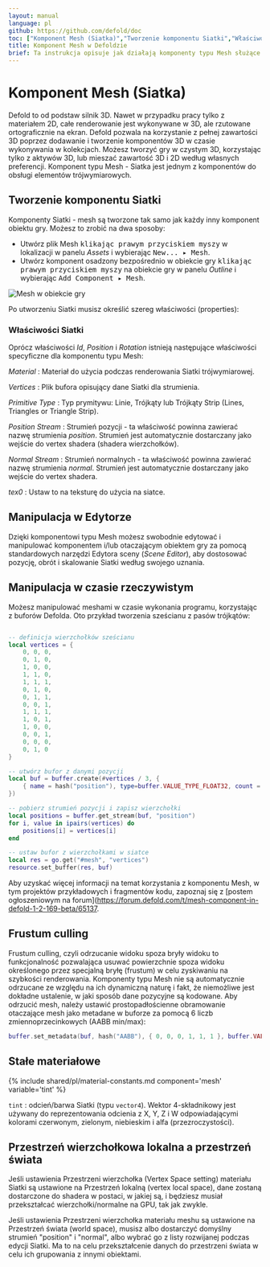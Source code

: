 ```yaml
---
layout: manual
language: pl
github: https://github.com/defold/doc
toc: ["Komponent Mesh (Siatka)","Tworzenie komponentu Siatki","Właściwości Siatki","Manipulacja w Edytorze","Manipulacja w czasie rzeczywistym","Frustum culling","Stałe materiałowe","Przestrzeń wierzchołkowa lokalna a przestrzeń świata"]
title: Komponent Mesh w Defoldzie
brief: Ta instrukcja opisuje jak działają komponenty typu Mesh służące do wyśweitlania obiektów 3D.
---
```


# Komponent Mesh (Siatka)

Defold to od podstaw silnik 3D. Nawet w przypadku pracy tylko z materiałem 2D, całe renderowanie jest wykonywane w 3D, ale rzutowane ortograficznie na ekran. Defold pozwala na korzystanie z pełnej zawartości 3D poprzez dodawanie i tworzenie komponentów 3D w czasie wykonywania w kolekcjach. Możesz tworzyć gry w czystym 3D, korzystając tylko z aktywów 3D, lub mieszać zawartość 3D i 2D według własnych preferencji. Komponent typu Mesh - Siatka jest jednym z komponentów do obsługi elementów trójwymiarowych.

## Tworzenie komponentu Siatki

Komponenty Siatki - mesh są tworzone tak samo jak każdy inny komponent obiektu gry. Możesz to zrobić na dwa sposoby:

- Utwórz plik Mesh <kbd>klikając prawym przyciskiem myszy</kbd> w lokalizacji w panelu *Assets* i wybierając <kbd>New... ▸ Mesh</kbd>.
- Utwórz komponent osadzony bezpośrednio w obiekcie gry <kbd>klikając prawym przyciskiem myszy</kbd> na obiekcie gry w panelu *Outline* i wybierając <kbd>Add Component ▸ Mesh</kbd>.

![Mesh w obiekcie gry](/manuals/images/mesh/mesh.png)

Po utworzeniu Siatki musisz określić szereg właściwości (properties):

### Właściwości Siatki

Oprócz właściwości *Id*, *Position* i *Rotation* istnieją następujące właściwości specyficzne dla komponentu typu Mesh:

*Material*
: Materiał do użycia podczas renderowania Siatki trójwymiarowej.

*Vertices*
: Plik bufora opisujący dane Siatki dla strumienia.

*Primitive Type*
: Typ prymitywu: Linie, Trójkąty lub Trójkąty Strip (Lines, Triangles or Triangle Strip).

*Position Stream*
: Strumień pozycji - ta właściwość powinna zawierać nazwę strumienia *position*. Strumień jest automatycznie dostarczany jako wejście do vertex shadera (shadera wierzchołków).

*Normal Stream*
: Strumień normalnych - ta właściwość powinna zawierać nazwę strumienia *normal*. Strumień jest automatycznie dostarczany jako wejście do vertex shadera.

*tex0*
: Ustaw to na teksturę do użycia na siatce.

## Manipulacja w Edytorze

Dzięki komponentowi typu Mesh możesz swobodnie edytować i manipulować komponentem i/lub otaczającym obiektem gry za pomocą standardowych narzędzi Edytora sceny (*Scene Editor*), aby dostosować pozycję, obrót i skalowanie Siatki według swojego uznania.

## Manipulacja w czasie rzeczywistym

Możesz manipulować meshami w czasie wykonania programu, korzystając z buforów Defolda. Oto przykład tworzenia sześcianu z pasów trójkątów:

```Lua

-- definicja wierzchołków sześcianu
local vertices = {
	0, 0, 0,
	0, 1, 0,
	1, 0, 0,
	1, 1, 0,
	1, 1, 1,
	0, 1, 0,
	0, 1, 1,
	0, 0, 1,
	1, 1, 1,
	1, 0, 1,
	1, 0, 0,
	0, 0, 1,
	0, 0, 0,
	0, 1, 0
}

-- utwórz bufor z danymi pozycji
local buf = buffer.create(#vertices / 3, {
	{ name = hash("position"), type=buffer.VALUE_TYPE_FLOAT32, count = 3 }
})

-- pobierz strumień pozycji i zapisz wierzchołki
local positions = buffer.get_stream(buf, "position")
for i, value in ipairs(vertices) do
	positions[i] = vertices[i]
end

-- ustaw bufor z wierzchołkami w siatce
local res = go.get("#mesh", "vertices")
resource.set_buffer(res, buf)
```

Aby uzyskać więcej informacji na temat korzystania z komponentu Mesh, w tym projektów przykładowych i fragmentów kodu, zapoznaj się z [postem ogłoszeniowym na forum](https://forum.defold.com/t/mesh-component-in-defold-1-2-169-beta/65137.

## Frustum culling

Frustum culling, czyli odrzucanie widoku spoza bryły widoku to funkcjonalność pozwalająca usuwać powierzchnie spoza widoku określonego przez specjalną bryłę (frustum) w celu zyskiwaniu na szybkości renderowania. Komponenty typu Mesh nie są automatycznie odrzucane ze względu na ich dynamiczną naturę i fakt, że niemożliwe jest dokładne ustalenie, w jaki sposób dane pozycyjne są kodowane. Aby odrzucić mesh, należy ustawić prostopadłościenne obramowanie otaczające mesh jako metadane w buforze za pomocą 6 liczb zmiennoprzecinkowych (AABB min/max):

```lua
buffer.set_metadata(buf, hash("AABB"), { 0, 0, 0, 1, 1, 1 }, buffer.VALUE_TYPE_FLOAT32)
```

## Stałe materiałowe

{% include shared/pl/material-constants.md component='mesh' variable='tint' %}

`tint`
: odcień/barwa Siatki (typu `vector4`). Wektor 4-składnikowy jest używany do reprezentowania odcienia z X, Y, Z i W odpowiadającymi kolorami czerwonym, zielonym, niebieskim i alfa (przezroczystości).

## Przestrzeń wierzchołkowa lokalna a przestrzeń świata
Jeśli ustawienia Przestrzeni wierzchołka (Vertex Space setting) materiału Siatki są ustawione na Przestrzeń lokalną (vertex local space), dane zostaną dostarczone do shadera w postaci, w jakiej są, i będziesz musiał przekształcać wierzchołki/normalne na GPU, tak jak zwykle.

Jeśli ustawienia Przestrzeni wierzchołka materiału meshu są ustawione na Przestrzeń świata (world space), musisz albo dostarczyć domyślny strumień "position" i "normal", albo wybrać go z listy rozwijanej podczas edycji Siatki. Ma to na celu przekształcenie danych do przestrzeni świata w celu ich grupowania z innymi obiektami.
